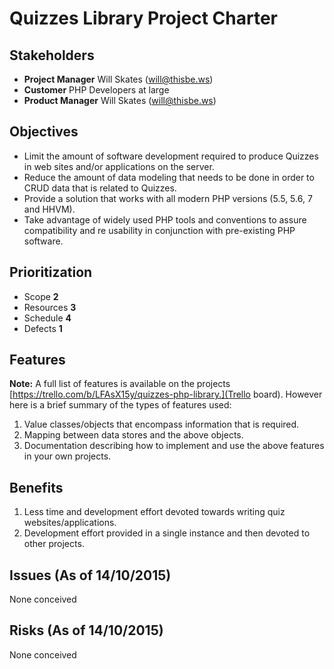 # Quizzes Library Project Charter

## Stakeholders
- **Project Manager** Will Skates (will@thisbe.ws)
- **Customer** PHP Developers at large
- **Product Manager** Will Skates (will@thisbe.ws)

## Objectives

- Limit the amount of software development required to produce Quizzes in web sites and/or applications on the server.
- Reduce the amount of data modeling that needs to be done in order to CRUD data that is related to Quizzes.
- Provide a solution that works with all modern PHP versions (5.5, 5.6, 7 and HHVM).
- Take advantage of widely used PHP tools and conventions to assure compatibility and re usability in conjunction with pre-existing PHP software.

## Prioritization

- Scope **2**
- Resources **3**
- Schedule **4**
- Defects **1**

## Features

**Note:** A full list of features is available on the projects [https://trello.com/b/LFAsX15y/quizzes-php-library.](Trello board). However here is a brief summary of the types of features used:

1. Value classes/objects that encompass information that is required.
2. Mapping between data stores and the above objects.
3. Documentation describing how to implement and use the above features in your own projects.

## Benefits

1. Less time and development effort devoted towards writing quiz websites/applications.
2. Development effort provided in a single instance and then devoted to other projects.

## Issues (As of 14/10/2015)

None conceived

## Risks (As of 14/10/2015)

None conceived